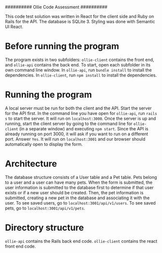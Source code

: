 ########## Ollie Code Assessment ##########

  This code test solution was written in React for the client side and Ruby on Rails for the API. The database is SQLite 3. Styling was done with Semantic UI React.

# Before running the program
  The program exists in two subfolders: `ollie-client` contains the front end, and `ollie-api` contains the back end. To start, open each subfolder in its own command line window. In `ollie-api`, run `bundle install` to install the dependencies. In `ollie-client`, run `npm install` to install the dependencies.

# Running the program
  A local server must be run for both the client and the API. Start the server for the API first. In the command line you have open for `ollie-api`, run `rails s` to start the server. It will run on `localhost:3000`. Once the server is up and running, start the client server by going to the command line for `ollie-client` (in a separate window) and executing `npm start`. Since the API is already running on port 3000, it will ask if you want to run on a different port. Answer `Yes`. It will run on `localhost:3001` and our browser should automatically open to display the form.

# Architecture
  The database structure consists of a User table and a Pet table. Pets belong to a user and a user can have many pets. When the form is submitted, the user information is submitted to the database first to determine if that user exists or if a new user should be created. Then, the pet information is submitted, creating a new pet in the database and associating it with the user. To see saved users, go to `localhost:3001/api/v1/users`. To see saved pets, go to `localhost:3001/api/v1/pets`.

# Directory structure
  `ollie-api` contains the Rails back end code.  `ollie-client` contains the react front end code.
